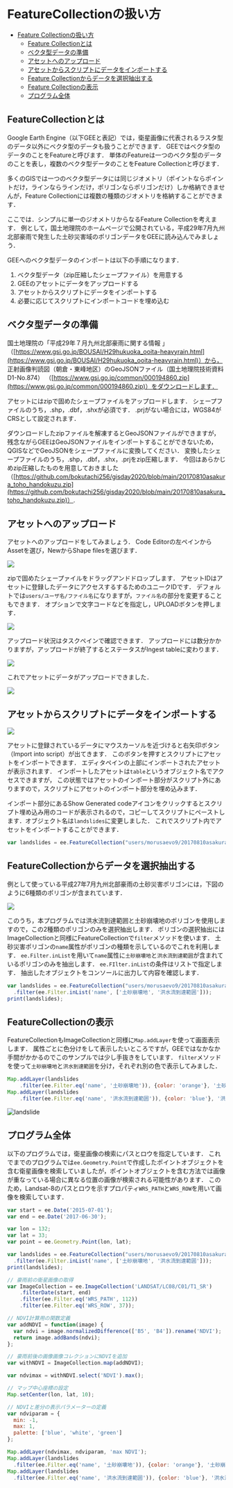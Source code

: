 # FeatureCollectionの扱い方
<!-- TOC depthFrom:1 depthTo:6 withLinks:1 updateOnSave:1 orderedList:0 -->

- [Feature Collectionの扱い方](#FeatureCollectionの扱い方)
	- [Feature Collectionとは](#FeatureCollectionとは)
	- [ベクタ型データの準備](#ベクタ型データの準備)
	- [アセットへのアップロード](#アセットへのアップロード)
	- [アセットからスクリプトにデータをインポートする](#アセットからスクリプトにデータをインポートする)
	- [Feature Collectionからデータを選択抽出する](#FeatureCollectionからデータを選択抽出する)
	- [Feature Collectionの表示](#FeatureCollectionの表示)
	- [プログラム全体](#プログラム全体)

<!-- /TOC -->


## FeatureCollectionとは
Google Earth Engine（以下GEEと表記）では，衛星画像に代表されるラスタ型のデータ以外にベクタ型のデータも扱うことができます．
GEEではベクタ型のデータのことをFeatureと呼びます．
単体のFeatureは一つのベクタ型のデータのことを表し，複数のベクタ型データのことをFeature Collectionと呼びます．

多くのGISでは一つのベクタ型データには同じジオメトリ（ポイントならポイントだけ，ラインならラインだけ，ポリゴンならポリゴンだけ）しか格納できませんが，Feature Collectionには複数の種類のジオメトリを格納することができます．

ここでは．シンプルに単一のジオメトリからなるFeature Collectionを考えます．
例として，国土地理院のホームページで公開されている，平成29年7月九州北部豪雨で発生した土砂災害域のポリゴンデータをGEEに読み込んでみましょう．

GEEへのベクタ型データのインポートは以下の手順になります．

1. ベクタ型データ（zip圧縮したシェープファイル）を用意する
2. GEEのアセットにデータをアップロードする
3. アセットからスクリプトにデータをインポートする
4. 必要に応じてスクリプトにインポートコードを埋め込む

## ベクタ型データの準備
国土地理院の「平成29年７月九州北部豪雨に関する情報
」（[https://www.gsi.go.jp/BOUSAI/H29hukuoka_ooita-heavyrain.html](https://www.gsi.go.jp/BOUSAI/H29hukuoka_ooita-heavyrain.html)）から，
正射画像判読図（朝倉・東峰地区）のGeoJSONファイル（国土地理院技術資料 D1-No.874）
（[https://www.gsi.go.jp/common/000194860.zip](https://www.gsi.go.jp/common/000194860.zip)）をダウンロードします．

アセットにはzipで固めたシェープファイルをアップロードします．
シェープファイルのうち，.shp，.dbf，.shxが必須です．
.prjがない場合には，WGS84がCRSとして設定されます．

ダウンロードしたzipファイルを解凍するとGeoJSONファイルができますが，
残念ながらGEEはGeoJSONファイルをインポートすることができないため，
QGISなどでGeoJSONをシェープファイルに変換してください．
変換したシェープファイルのうち，.shp，.dbf，.shx，.prjをzip圧縮します．
今回はあらかじめzip圧縮したものを用意しておきました（[https://github.com/bokutachi256/gisday2020/blob/main/20170810asakura_toho_handokuzu.zip](https://github.com/bokutachi256/gisday2020/blob/main/20170810asakura_toho_handokuzu.zip)）.

## アセットへのアップロード

アセットへのアップロードをしてみましょう．
Code Editorの左ペインからAssetを選び，NewからShape filesを選びます．

![](images/585e75d5cb85f1a5814408a744867999.png)

zipで固めたシェープァイルをドラッグアンドドロップします．
アセットIDはアセットに登録したデータにアクセスするするためのユニークIDです．
デフォルトでは`users/ユーザ名/ファイル名`になりますが，`ファイル名`の部分を変更することもできます．
オプションで文字コードなどを指定し，UPLOADボタンを押します．

![](images/12dd006129fb140cacd57ea23ccaa181.png)

アップロード状況はタスクペインで確認できます．
アップロードには数分かかりますが，アップロードが終了するとステータスがIngest tableに変わります．

![](images/d0b5bae114cdb24e23a3fa3da41e761d.png)

これでアセットにデータがアップロードできました．

![](images/6266f09aff3dea6329b3ad24b387e4cf.png)

## アセットからスクリプトにデータをインポートする

![](images/4ea8663f9620a214e3aacd330721f3de.png)

アセットに登録されているデータにマウスカーソルを近づけると右矢印ボタン（Import into script）が出てきます．
このボタンを押すとスクリプトにアセットをインポートできます．
エディタペインの上部にインポートされたアセットが表示されます．
インポートしたアセットは`table`というオブジェクト名でアクセスできますが，
この状態ではアセットのインポート部分がスクリプト外にありますので，スクリプトにアセットのインポート部分を埋め込みます．

インポート部分にあるShow Generated codeアイコンをクリックするとスクリプト埋め込み用のコードが表示されるので，コピーしてスクリプトにペーストします．オブジェクト名は`landslides`に変更しました．
これでスクリプト内でアセットをインポートすることができます．

```javascript
var landslides = ee.FeatureCollection("users/morusaevo9/20170810asakura_toho_handokuzu");
```

## FeatureCollectionからデータを選択抽出する

例として使っている平成27年7月九州北部豪雨の土砂災害ポリゴンには，下図のように6種類のポリゴンが含まれています．

![](images/480386d9e133150c35c338f1cde36efa.png)

このうち，本プログラムでは洪水流到達範囲と土砂崩壊地のポリゴンを使用しますので，この2種類のポリゴンのみを選択抽出します．
ポリゴンの選択抽出にはImageCollectionと同様にFeatureCollectionで`filter`メソッドを使います．
土砂災害ポリゴンの`name`属性がポリゴンの種類を示しているのでこれを利用します．
`ee.Filter.inList`を用いて`name`属性に`土砂崩壊地`と`洪水流到達範囲`が含まれているポリゴンのみを抽出します．
`ee.FIlter.inList`の条件はリストで指定します．
抽出したオブジェクトをコンソールに出力して内容を確認します．

```javascript
var landslides = ee.FeatureCollection("users/morusaevo9/20170810asakura_toho_handokuzu")
  .filter(ee.Filter.inList('name', ['土砂崩壊地', '洪水流到達範囲']));
print(landslides);
```

## FeatureCollectionの表示

FeatureCollectionもImageCollectionと同様に`Map.addLayer`を使って画面表示します．
属性ごとに色分けをして表示したいところですが，GEEではなかなか手間がかかるのでこのサンプルでは少し手抜きをしています．
`filter`メソッドを使って`土砂崩壊地`と`洪水到達範囲`を分け，それぞれ別の色で表示してみました．

```javascript
Map.addLayer(landslides
	.filter(ee.Filter.eq('name', '土砂崩壊地')), {color: 'orange'}, '土砂崩壊地');
Map.addLayer(landslides
	.filter(ee.Filter.eq('name', '洪水流到達範囲')), {color: 'blue'}, '洪水流到達範囲');
```

![landslide](images/landslide.png)

## プログラム全体

以下のプログラムでは，衛星画像の検索にパスとロウを指定しています．
これでまでのプログラムでは`ee.Geometry.Point`で作成したポイントオブジェクトを含む衛星画像を検索していましたが，ポイントオブジェクトを含む方法では画像が重なっている場合に異なる位置の画像が検索される可能性があります．
このため，Landsat-8のパスとロウを示すプロパティ`WRS_PATH`と`WRS_ROW`を用いて画像を検索しています．

```javascript
var start = ee.Date('2015-07-01');
var end = ee.Date('2017-06-30');

var lon = 132;
var lat = 33;
var point = ee.Geometry.Point(lon, lat);

var landslides = ee.FeatureCollection("users/morusaevo9/20170810asakura_toho_handokuzu")
  .filter(ee.Filter.inList('name', ['土砂崩壊地', '洪水流到達範囲']));
print(landslides);

// 豪雨前の衛星画像の取得
var ImageCollection = ee.ImageCollection('LANDSAT/LC08/C01/T1_SR')
    .filterDate(start, end)
    .filter(ee.Filter.eq('WRS_PATH', 112))
    .filter(ee.Filter.eq('WRS_ROW', 37));

// NDVI計算用の関数定義
var addNDVI = function(image) {
  var ndvi = image.normalizedDifference(['B5', 'B4']).rename('NDVI');
  return image.addBands(ndvi);
};

// 豪雨前後の画像画像コレクションにNDVIを追加
var withNDVI = ImageCollection.map(addNDVI);

var ndvimax = withNDVI.select('NDVI').max();

// マップ中心座標の設定
Map.setCenter(lon, lat, 10);

// NDVIと差分の表示パラメーターの定義
var ndviparam = {
  min: -1,
  max: 1,
  palette: ['blue', 'white', 'green']
};

Map.addLayer(ndvimax, ndviparam, 'max NDVI');
Map.addLayer(landslides
  .filter(ee.Filter.eq('name', '土砂崩壊地')), {color: 'orange'}, '土砂崩壊地');
Map.addLayer(landslides
  .filter(ee.Filter.eq('name', '洪水流到達範囲')), {color: 'blue'}, '洪水流到達範囲');

```
